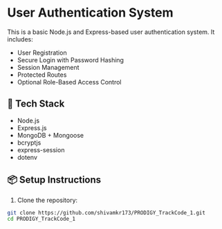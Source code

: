 # User Authentication System

This is a basic Node.js and Express-based user authentication system. It includes:

- User Registration
- Secure Login with Password Hashing
- Session Management
- Protected Routes
- Optional Role-Based Access Control

## 🔧 Tech Stack

- Node.js
- Express.js
- MongoDB + Mongoose
- bcryptjs
- express-session
- dotenv

## 📦 Setup Instructions

1. Clone the repository:

```bash
git clone https://github.com/shivamkr173/PRODIGY_TrackCode_1.git
cd PRODIGY_TrackCode_1
